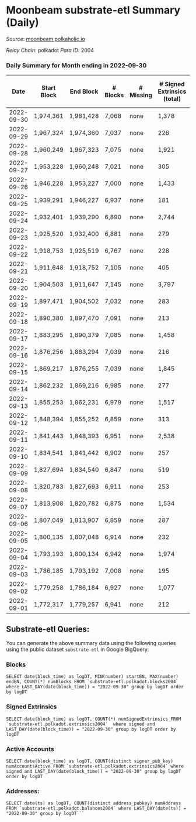 # Moonbeam substrate-etl Summary (Daily)

_Source_: [moonbeam.polkaholic.io](https://moonbeam.polkaholic.io)

*Relay Chain*: polkadot
*Para ID*: 2004



### Daily Summary for Month ending in 2022-09-30


| Date | Start Block | End Block | # Blocks | # Missing | # Signed Extrinsics (total) | # Active Accounts | # Addresses with Balances | # Events | # Transfers | # XCM Transfers In | # XCM Transfers Out |
| ---- | ----------- | --------- | -------- | --------- | --------------------------- | ----------------- | ------------------------- | -------- | ----------- | ------------------ | ------------------- |
| 2022-09-30 | 1,974,361 | 1,981,428 | 7,068 | none  | 1,378 | 113 | 310,060 | 587,529 | 12,150 ($5,222,947.62) | 180 ($927,011.90) | 181 ($178,263.09) |
| 2022-09-29 | 1,967,324 | 1,974,360 | 7,037 | none  | 226 | 123 |  | 598,355 | 13,284 ($3,415,060.05) | 439 ($1,043,122.22) | 451 ($813,145.94) |
| 2022-09-28 | 1,960,249 | 1,967,323 | 7,075 | none  | 1,921 | 108 |  | 535,535 | 11,032 ($2,967,144.14) | 71 ($88,430.24) | 76 ($107,569.01) |
| 2022-09-27 | 1,953,228 | 1,960,248 | 7,021 | none  | 305 | 127 |  | 616,503 | 11,232 ($4,645,428.17) | 67 ($407,056.98) | 79 ($499,010.36) |
| 2022-09-26 | 1,946,228 | 1,953,227 | 7,000 | none  | 1,433 | 97 |  | 560,311 | 11,903 ($4,586,059.01) | 72 ($302,804.84) | 59 ($284,944.86) |
| 2022-09-25 | 1,939,291 | 1,946,227 | 6,937 | none  | 181 | 107 |  | 485,784 | 9,055 ($2,336,178.44) | 89 ($227,487.07) | 54 ($99,079.00) |
| 2022-09-24 | 1,932,401 | 1,939,290 | 6,890 | none  | 2,744 | 99 |  | 584,688 | 15,121 ($4,499,592.42) | 93 ($132,887.97) | 52 ($198,612.76) |
| 2022-09-23 | 1,925,520 | 1,932,400 | 6,881 | none  | 279 | 119 |  | 580,430 | 11,690 ($4,149,061.28) | 100 ($333,422.46) | 66 ($201,530.31) |
| 2022-09-22 | 1,918,753 | 1,925,519 | 6,767 | none  | 228 | 109 |  | 767,940 | 13,133 ($4,773,182.60) | 104 ($1,606,128.41) | 55 ($105,544.10) |
| 2022-09-21 | 1,911,648 | 1,918,752 | 7,105 | none  | 405 | 111 |  | 860,783 | 13,162 ($9,295,043.62) | 74 ($541,197.70) | 59 ($448,086.24) |
| 2022-09-20 | 1,904,503 | 1,911,647 | 7,145 | none  | 3,797 | 138 |  | 687,069 | 15,754 ($4,613,396.31) | 101 ($311,452.10) | 84 ($592,180.49) |
| 2022-09-19 | 1,897,471 | 1,904,502 | 7,032 | none  | 283 | 119 | 298,617 | 658,785 | 13,200 ($5,106,461.33) | 114 ($974,708.79) | 89 ($68,733.44) |
| 2022-09-18 | 1,890,380 | 1,897,470 | 7,091 | none  | 213 | 101 | 298,124 | 673,260 | 13,081 ($4,825,484.84) | 101 ($381,777.62) | 66 ($70,103.75) |
| 2022-09-17 | 1,883,295 | 1,890,379 | 7,085 | none  | 1,458 | 107 | 297,836 | 593,127 | 13,506 ($4,464,944.95) | 67 ($269,519.89) | 38 ($46,252.48) |
| 2022-09-16 | 1,876,256 | 1,883,294 | 7,039 | none  | 216 | 116 | 297,285 | 518,141 | 10,172 ($3,012,863.98) | 99 ($115,219.58) | 73 ($87,801.74) |
| 2022-09-15 | 1,869,217 | 1,876,255 | 7,039 | none  | 1,845 | 116 | 297,005 | 594,960 | 13,023 ($4,022,371.03) | 114 ($848,450.56) | 47 ($423,350.84) |
| 2022-09-14 | 1,862,232 | 1,869,216 | 6,985 | none  | 277 | 96 | 296,642 | 600,964 | 11,623 ($4,728,792.68) | 80 ($179,614.79) | 71 ($1,417,640.24) |
| 2022-09-13 | 1,855,253 | 1,862,231 | 6,979 | none  | 1,517 | 103 | 296,336 | 615,666 | 14,284 ($9,587,869.77) | 64 ($33,054.89) | 53 ($37,107.98) |
| 2022-09-12 | 1,848,394 | 1,855,252 | 6,859 | none  | 313 | 123 | 295,988 | 727,472 | 17,113 ($15,935,076.99) | 85 ($67,587.93) | 68 ($560,267.40) |
| 2022-09-11 | 1,841,443 | 1,848,393 | 6,951 | none  | 2,538 | 104 |  | 659,096 | 17,149 ($18,348,605.38) | 92 ($97,414.40) | 96 ($43,776.08) |
| 2022-09-10 | 1,834,541 | 1,841,442 | 6,902 | none  | 257 | 103 |  | 729,477 | 17,582 ($8,508,649.72) | 101 ($194,656.17) | 63 ($125,099.78) |
| 2022-09-09 | 1,827,694 | 1,834,540 | 6,847 | none  | 519 | 121 | 294,810 | 783,846 | 18,381 ($9,679,966.11) | 105 ($243,545.14) | 97 ($90,706.55) |
| 2022-09-08 | 1,820,783 | 1,827,693 | 6,911 | none  | 253 | 107 | 293,984 | 435,710 | 10,253 ($7,585,807.97) | 90 ($247,278.50) | 60 ($163,502.78) |
| 2022-09-07 | 1,813,908 | 1,820,782 | 6,875 | none  | 1,534 | 99 | 293,776 | 417,966 | 10,731 ($1,648,457.61) | 73 ($120,972.13) | 51 ($23,012.33) |
| 2022-09-06 | 1,807,049 | 1,813,907 | 6,859 | none  | 287 | 131 | 293,527 | 571,252 | 13,643 ($5,330,546.00) | 101 ($302,410.76) | 90 ($122,325.20) |
| 2022-09-05 | 1,800,135 | 1,807,048 | 6,914 | none  | 232 | 96 | 293,225 | 547,011 | 12,493 ($5,012,449.45) | 126 ($559,597.18) | 75 ($154,331.23) |
| 2022-09-04 | 1,793,193 | 1,800,134 | 6,942 | none  | 1,974 | 88 | 292,909 | 470,140 | 12,236 ($2,988,972.56) | 95 ($625,896.03) | 63 ($91,906.66) |
| 2022-09-03 | 1,786,185 | 1,793,192 | 7,008 | none  | 195 | 98 | 292,673 | 411,445 | 8,918 ($2,528,723.34) | 64 ($181,602.03) | 52 ($212,598.96) |
| 2022-09-02 | 1,779,258 | 1,786,184 | 6,927 | none  | 1,077 | 104 | 292,256 | 504,514 | 10,439 ($2,985,265.11) | 89 ($131,409.17) | 75 ($118,492.78) |
| 2022-09-01 | 1,772,317 | 1,779,257 | 6,941 | none  | 212 | 101 | 291,973 | 516,974 | 10,796 ($4,231,687.74) | 82 ($243,470.10) | 59 ($264,409.28) |

## Substrate-etl Queries:
You can generate the above summary data using the following queries using the public dataset `substrate-etl` in Google BigQuery:


### Blocks
```
SELECT date(block_time) as logDT, MIN(number) startBN, MAX(number) endBN, COUNT(*) numBlocks FROM `substrate-etl.polkadot.blocks2004`  where LAST_DAY(date(block_time)) = "2022-09-30" group by logDT order by logDT
```


### Signed Extrinsics
```
SELECT date(block_time) as logDT, COUNT(*) numSignedExtrinsics FROM `substrate-etl.polkadot.extrinsics2004`  where signed and LAST_DAY(date(block_time)) = "2022-09-30" group by logDT order by logDT
```


### Active Accounts
```
SELECT date(block_time) as logDT, COUNT(distinct signer_pub_key) numAccountsActive FROM `substrate-etl.polkadot.extrinsics2004` where signed and LAST_DAY(date(block_time)) = "2022-09-30" group by logDT order by logDT
```


### Addresses:
```
SELECT date(ts) as logDT, COUNT(distinct address_pubkey) numAddress FROM `substrate-etl.polkadot.balances2004` where LAST_DAY(date(ts)) = "2022-09-30" group by logDT```

